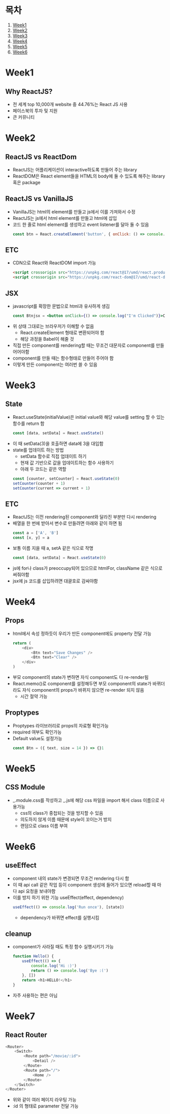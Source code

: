 # 목차

1. [Week1](#week1)
2. [Week2](#week2)
3. [Week3](#week3)
4. [Week4](#week4)
5. [Week5](#week5)
6. [Week6](#week6)

# Week1

## Why ReactJS?

-   전 세계 top 10,000개 website 중 44.76%는 React JS 사용
-   페이스북의 투자 및 지원
-   큰 커뮤니티

# Week2

## ReactJS vs ReactDom

-   ReactJS는 어플리케이션이 interactive하도록 만들어 주는 library
-   ReactDOM은 React element들을 HTML의 body에 둘 수 있도록 해주는 library 혹은 package

## ReactJS vs VanillaJS

-   VanillaJS는 html의 element를 만들고 js에서 이를 가져와서 수정
-   ReactJS는 js에서 html element를 만들고 html에 삽입
-   코드 한 줄로 html element를 생성하고 event listener를 달아 둘 수 있음
    ```javascript
    const btn = React.createElement('button', { onClick: () => console.log("I'm Clicked") }, 'Click me')
    ```

## ETC

-   CDN으로 React와 ReactDOM import 가능
    ```html
    <script crossorigin src="https://unpkg.com/react@17/umd/react.production.min.js"></script>
    <script crossorigin src="https://unpkg.com/react-dom@17/umd/react-dom.production.min.js"></script>
    ```

## JSX

-   javascript를 확장한 문법으로 html과 유사하게 생김
    ```jsx
    const Btnjsx = <button onClick={() => console.log("I'm Clicked")}>Click me</button>
    ```
-   위 상태 그대로는 브라우저가 이해할 수 없음
    -   React.createElement 형태로 변환되어야 함
    -   해당 과정을 Babel이 해줄 것
-   직접 만든 component를 rendering할 때는 무조건 대문자로 component를 만들어어야함
-   component를 만들 때는 함수형태로 만들어 주어야 함
-   이렇게 만든 component는 여러번 쓸 수 있음

# Week3

## State

-   React.useState(initialValue)은 initial value와 해당 value를 setting 할 수 있는 함수를 return 함
    ```javascript
    const [data, setData] = React.useState()
    ```
-   이 때 setData(3)을 호출하면 data에 3을 대입함
-   state를 업데이트 하는 방법
    -   setData 함수로 직접 업데이트 하기
    -   현재 값 기반으로 값을 업데이트하는 함수 사용하기
    -   아래 두 코드는 같은 역할
    ```javascript
    const [counter, setCounter] = React.useState(0)
    setCounter(counter + 1)
    setCounter(current => current + 1)
    ```

## ETC

-   ReactJS는 이전 rendering된 component와 달라진 부분만 다시 rendering
-   배열을 한 번에 받아서 변수로 만들려면 아래와 같이 하면 됨
    ```javascript
    const a = ['A', 'B']
    const [x, y] = a
    ```
-   보통 이름 지을 때 a, setA 같은 식으로 작명
    ```javascript
    const [data, setData] = React.useState(0)
    ```
-   js에 for나 class가 preoccupy되어 있으므로 htmlFor, className 같은 식으로 써줘야함
-   jsx에 js 코드를 삽입하려면 대괄호로 감싸야함

# Week4

## Props

-   html에서 속성 정하듯이 우리가 만든 component에도 property 전달 가능
    ```javascript
    return (
        <div>
            <Btn text="Save Changes" />
            <Btn text="Clear" />
        </div>
    )
    ```
-   부모 component의 state가 변하면 자식 component도 다 re-render됨
-   React.memo()로 component를 설정해두면 부모 component의 state가 바뀌더라도 자식 component의 props가 바뀌지 않으면 re-render 되지 않음
    -   시간 절약 가능

## Proptypes

-   Proptypes 라이브러리로 props의 자료형 확인가능
-   required 여부도 확인가능
-   Default value도 설정가능
    ```javascript
    const Btn = ({ text, size = 14 }) => {}1
    ```

# Week5

## CSS Module

-   _.module.css를 작성하고 _.js에 해당 css 파일을 import 해서 class 이름으로 사용가능
    -   css의 class가 중첩되는 것을 방지할 수 있음
    -   의도하지 않게 이름 때문에 style이 꼬이는거 방지
    -   랜덤으로 class 이름 부여

# Week6

## useEffect

-   component 내의 state가 변경되면 무조건 rendering 다시 함
-   이 때 api call 같은 작업 등이 component 생성에 들어가 있으면 reload할 때 마다 api 요청을 보내야함
-   이를 방지 하기 위한 기능 useEffect(effect, dependency)
    ```javascript
    useEffect(() => console.log('Run once'), [state])
    ```
    -   dependency가 바뀌면 effect를 실행시킴

## cleanup

-   component가 사라질 때도 특정 함수 실행시키기 가능
    ```javascript
    function Hello() {
        useEffect(() => {
            console.log('Hi :)')
            return () => console.log('Bye :(')
        }, [])
        return <h1>HELLO!</h1>
    }
    ```
-   자주 사용하는 편은 아님

# Week7

## React Router

```javascript
<Router>
    <Switch>
        <Route path="/movie/:id">
            <Detail />
        </Route>
        <Route path="/">
            <Home />
        </Route>
    </Switch>
</Router>
```

-   위와 같이 여러 페이지 라우팅 가능
-   :id 의 형태로 parameter 전달 가능
